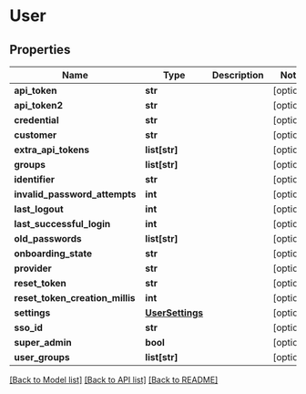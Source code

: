 # User

## Properties
Name | Type | Description | Notes
------------ | ------------- | ------------- | -------------
**api_token** | **str** |  | [optional] 
**api_token2** | **str** |  | [optional] 
**credential** | **str** |  | [optional] 
**customer** | **str** |  | [optional] 
**extra_api_tokens** | **list[str]** |  | [optional] 
**groups** | **list[str]** |  | [optional] 
**identifier** | **str** |  | [optional] 
**invalid_password_attempts** | **int** |  | [optional] 
**last_logout** | **int** |  | [optional] 
**last_successful_login** | **int** |  | [optional] 
**old_passwords** | **list[str]** |  | [optional] 
**onboarding_state** | **str** |  | [optional] 
**provider** | **str** |  | [optional] 
**reset_token** | **str** |  | [optional] 
**reset_token_creation_millis** | **int** |  | [optional] 
**settings** | [**UserSettings**](UserSettings.md) |  | [optional] 
**sso_id** | **str** |  | [optional] 
**super_admin** | **bool** |  | [optional] 
**user_groups** | **list[str]** |  | [optional] 

[[Back to Model list]](../README.md#documentation-for-models) [[Back to API list]](../README.md#documentation-for-api-endpoints) [[Back to README]](../README.md)


